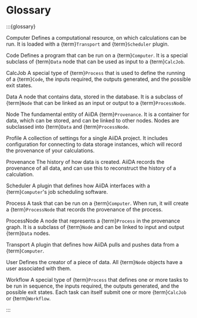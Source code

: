 # Glossary

:::{glossary}

Computer
    Defines a computational resource, on which calculations can be run.
    It is loaded with a {term}`Transport` and {term}`Scheduler` plugin.

Code
    Defines a program that can be run on a {term}`Computer`.
    It is a special subclass of {term}`Data` node that can be used as input to a {term}`CalcJob`.

CalcJob
    A special type of {term}`Process` that is used to define the running of a {term}`Code`, the inputs required, the outputs generated, and the possible exit states.

Data
    A node that contains data, stored in the database.
    It is a subclass of {term}`Node` that can be linked as an input or output to a {term}`ProcessNode`.

Node
    The fundamental entity of AiiDA {term}`Provenance`.
    It is a container for data, which can be stored, and can be linked to other nodes.
    Nodes are subclassed into {term}`Data` and {term}`ProcessNode`.

Profile
    A collection of settings for a single AiiDA project.
    It includes configuration for connecting to data storage instances, which will record the provenance of your calculations.

Provenance
    The history of how data is created.
    AiiDA records the provenance of all data, and can use this to reconstruct the history of a calculation.

Scheduler
    A plugin that defines how AiiDA interfaces with a {term}`Computer`'s job scheduling software.

Process
    A task that can be run on a {term}`Computer`.
    When run, it will create a {term}`ProcessNode` that records the provenance of the process.

ProcessNode
    A node that represents a {term}`Process` in the provenance graph.
    It is a subclass of {term}`Node` and can be linked to input and output {term}`Data` nodes.

Transport
    A plugin that defines how AiiDA pulls and pushes data from a {term}`Computer`.

User
    Defines the creator of a piece of data.
    All {term}`Node` objects have a user associated with them.

Workflow
    A special type of {term}`Process` that defines one or more tasks to be run in sequence, the inputs required, the outputs generated, and the possible exit states.
    Each task can itself submit one or more {term}`CalcJob` or {term}`Workflow`.

:::
